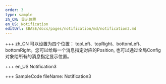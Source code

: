 ```yaml
--- 
order: 3
type: sample
zh_CN: 显示位置
en_US: Notification
editUrl: $BASE/docs/pages/notification/md/notification3.md
---
```


+++ zh_CN
可以设置为四个位置： topLeft、topRight、bottomLeft、bottomRight。您可以给每一个消息指定对应的Position,
    也可以通过全局Config对象给所有的消息指定显示位置。

+++ en_US
Notification3

+++ SampleCode
fileName: Notification3
